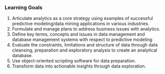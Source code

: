 ### Learning Goals
1. Articulate analytics as a core strategy using examples of successful predictive modeling/data mining applications in various industries.
2. Formulate and manage plans to address business issues with analytics.
3. Define key terms, concepts and issues in data management and database management systems with respect to predictive modeling
4. Evaluate the constraints, limitations and structure of data through data cleansing, preparation and exploratory analysis to create an analytical database. 
5. Use object-oriented scripting software for data preparation.
6. Transform data into actionable insights through data exploration.
